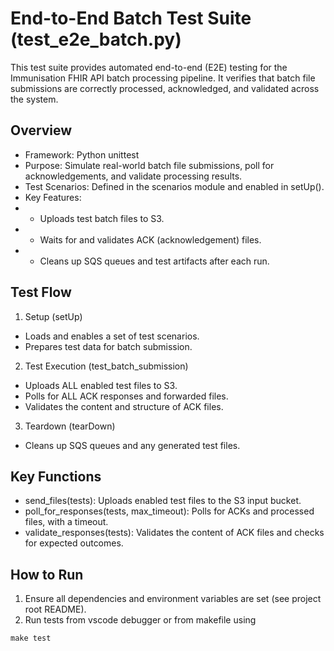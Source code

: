 # End-to-End Batch Test Suite (test_e2e_batch.py)

This test suite provides automated end-to-end (E2E) testing for the Immunisation FHIR API batch processing pipeline. It verifies that batch file submissions are correctly processed, acknowledged, and validated across the system.

## Overview
- Framework: Python unittest
- Purpose: Simulate real-world batch file submissions, poll for acknowledgements, and validate processing results.
- Test Scenarios: Defined in the scenarios module and enabled in setUp().
- Key Features:
- - Uploads test batch files to S3.
- - Waits for and validates ACK (acknowledgement) files.
- - Cleans up SQS queues and test artifacts after each run.

## Test Flow
1. Setup (setUp)
- Loads and enables a set of test scenarios.
- Prepares test data for batch submission.
2. Test Execution (test_batch_submission)
- Uploads ALL enabled test files to S3.
- Polls for ALL ACK responses and forwarded files.
- Validates the content and structure of ACK files.
3. Teardown (tearDown)
- Cleans up SQS queues and any generated test files.

## Key Functions
- send_files(tests): Uploads enabled test files to the S3 input bucket.
- poll_for_responses(tests, max_timeout): Polls for ACKs and processed files, with a timeout.
- validate_responses(tests): Validates the content of ACK files and checks for expected outcomes.

## How to Run
1. Ensure all dependencies and environment variables are set (see project root README).
2. Run tests from vscode debugger or from makefile using 
```
make test
```
